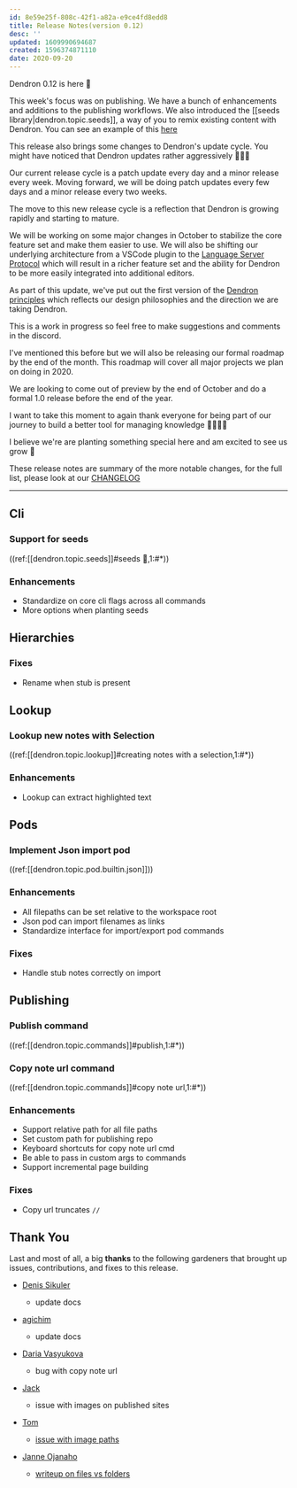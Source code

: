 ```yaml
---
id: 8e59e25f-808c-42f1-a82a-e9ce4fd8edd8
title: Release Notes(version 0.12)
desc: ''
updated: 1609990694687
created: 1596374871110
date: 2020-09-20
---
```

Dendron 0.12 is here 🌱

This week's focus was on publishing. We have a bunch of enhancements and additions to the publishing workflows. We also introduced the [[seeds library|dendron.topic.seeds]], a way of you to remix existing content with Dendron. You can see an example of this [here](http://aws.dendron.so/)

This release also brings some changes to Dendron's update cycle. 
You might have noticed that Dendron updates rather aggressively 🚀🚀🚀

Our current release cycle is a patch update every day and a minor release every week. 
Moving forward, we will be doing patch updates every few days and a minor release every two weeks. 

The move to this new release cycle is a reflection that Dendron is growing rapidly and starting to mature. 

We will be working on some major changes in October to stabilize the core feature set and make them easier to use. We will also be shifting our underlying architecture from a VSCode plugin to the [Language Server Protocol](https://microsoft.github.io/language-server-protocol/) which will result in a richer feature set and the ability for Dendron to be more easily integrated into additional editors.

As part of this update, we've put out the first version of the [Dendron principles](https://dendron.so//notes/7fcebd7d-6411-4c9d-8baf-65629dc018a1.html) which reflects our design philosophies and the direction we are taking Dendron. 

This is a work in progress so feel free to make suggestions and comments in the discord.

I've mentioned this before but we will also be releasing our formal roadmap by the end of the month. This roadmap will cover all major projects we plan on doing in 2020. 

We are looking to come out of preview by the end of October and do a formal 1.0 release before the end of the year. 

I want to take this moment to again thank everyone for being part of our journey to build a better tool for managing knowledge 👨‍🌾👩‍🌾 

I believe we're are planting something special here and am excited to see us grow 🌱 

These release notes are summary of the more notable changes, for the full list, please look at our [CHANGELOG](https://github.com/dendronhq/dendron/blob/master/CHANGELOG.md)

* * *

## Cli

### Support for seeds

((ref:[[dendron.topic.seeds]]#seeds 🚧,1:#*))

### Enhancements

- Standardize on core cli flags across all commands
- More options when planting seeds

## Hierarchies

### Fixes

- Rename when stub is present 

## Lookup

### Lookup new notes with Selection

((ref:[[dendron.topic.lookup]]#creating notes with a selection,1:#*))

### Enhancements

- Lookup can extract highlighted text

## Pods

### Implement Json import pod

((ref:[[dendron.topic.pod.builtin.json]]))

### Enhancements

- All filepaths can be set relative to the workspace root
- Json pod can import filenames as links
- Standardize interface for import/export pod commands

### Fixes

- Handle stub notes correctly on import 

## Publishing

### Publish command

((ref:[[dendron.topic.commands]]#publish,1:#*))

### Copy note url command

((ref:[[dendron.topic.commands]]#copy note url,1:#*))

### Enhancements

- Support relative path for all file paths
- Set custom path for publishing repo
- Keyboard shortcuts for copy note url cmd
- Be able to pass in custom args to commands
- Support incremental page building

### Fixes

- Copy url truncates `//` 

## Thank You

Last and most of all, a big **thanks** to the following gardeners that brought up issues, contributions, and fixes to this release.

- [Denis Sikuler](https://github.com/gamtiq)
  - update docs

- [agichim](https://github.com/agichim)
  - update docs

- [Daria Vasyukova](https://github.com/gereleth)
  - bug with copy note url

- [Jack](https://github.com/JackQAQ-byte)
  - issue with images on published sites

- [Tom](https://github.com/peanutputter)
  - [issue with image paths](https://github.com/dendronhq/dendron/issues/200)

- [Janne Ojanaho](https://github.com/jojanaho)
  - [writeup on files vs folders](https://github.com/dendronhq/dendron/issues/210)

